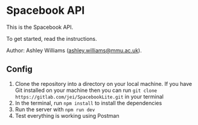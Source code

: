 # Spacebook API

This is the Spacebook API.

To get started, read the instructions.

Author: Ashley Williams (ashley.williams@mmu.ac.uk).

## Config
1. Clone the repository into a directory on your local machine. If you have Git installed on your machine then you can run `git clone https://gitlab.com/jei/SpacebookLite.git` in your terminal
2. In the terminal, run `npm install` to install the dependencies
3. Run the server with `npm run dev`
4. Test everything is working using Postman
